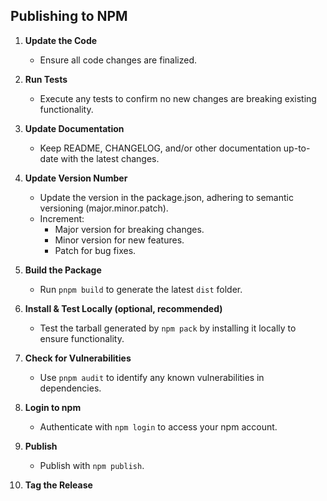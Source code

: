 ## Publishing to NPM

1. **Update the Code**
   - Ensure all code changes are finalized.

2. **Run Tests**
   - Execute any tests to confirm no new changes are breaking existing functionality.

3. **Update Documentation**
   - Keep README, CHANGELOG, and/or other documentation up-to-date with the latest changes.

4. **Update Version Number**
   - Update the version in the package.json, adhering to semantic versioning (major.minor.patch).
   - Increment:
     - Major version for breaking changes.
     - Minor version for new features.
     - Patch for bug fixes.

5. **Build the Package**
   - Run `pnpm build` to generate the latest `dist` folder.

6. **Install & Test Locally (optional, recommended)**
   - Test the tarball generated by `npm pack` by installing it locally to ensure functionality.

7. **Check for Vulnerabilities**
   - Use `pnpm audit` to identify any known vulnerabilities in dependencies.

8. **Login to npm**
    - Authenticate with `npm login` to access your npm account.

9. **Publish**
    - Publish with `npm publish`.

10. **Tag the Release**

